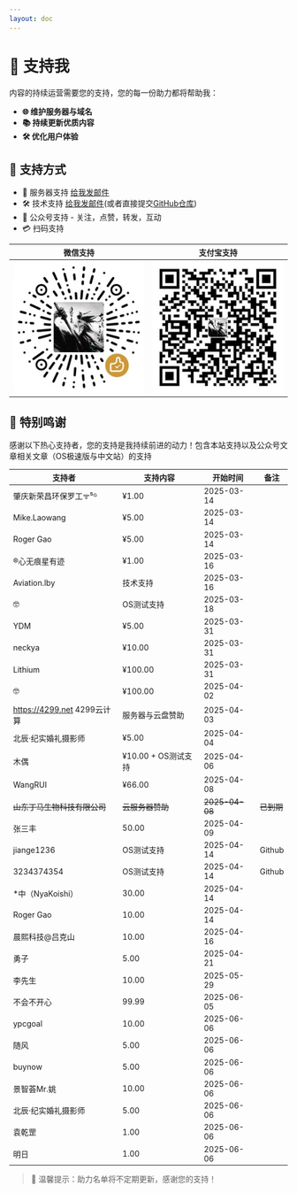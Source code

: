 ```yaml
---
layout: doc
---
```

# 💝 支持我

内容的持续运营需要您的支持，您的每一份助力都将帮助我：

- **🌐 维护服务器与域名**  
- **📚 持续更新优质内容**  
- **🛠️ 优化用户体验**  

## 🎯 支持方式 
- 💾 服务器支持 [给我发邮件](mailto:djhui@live.cn)
- 🛠️ 技术支持 [给我发邮件](mailto:djhui@live.cn)(或者直接提交[GitHub仓库](https://github.com/ha-china/HAOS-CN))
- 📱 公众号支持 - 关注，点赞，转发，互动
- 💳 扫码支持

| 微信支持 | 支付宝支持 |
|----------|------------|
| ![微信](./images/WeChat_Pay.jpg) | ![支付宝](./images/Ali_Pay.jpg) |

## 🙏 特别鸣谢

感谢以下热心支持者，您的支持是我持续前进的动力！包含本站支持以及公众号文章相关文章（OS极速版与中文站）的支持

| 支持者                     | 支持内容           | 开始时间   | 备注                     |
|----------------------------|--------------------|------------|--------------------------|
| 肇庆新荣昌环保罗工ᯤ⁵ᴳ      | ¥1.00              | 2025-03-14 |                          |
| Mike.Laowang               | ¥5.00              | 2025-03-14 |                          |
| Roger Gao                  | ¥5.00              | 2025-03-14 |                          |
| ®心无痕星有迹              | ¥1.00              | 2025-03-16 |                          |
| Aviation.lby               | 技术支持           | 2025-03-16 |                          |
| 🤓                         | OS测试支持         | 2025-03-18 |                          |
| YDM                        | ¥5.00              | 2025-03-31 |                          |
| neckya                     | ¥10.00             | 2025-03-31 |                          |
| Lithium                    | ¥100.00            | 2025-03-31 |                          |
| 🤓                         | ¥100.00            | 2025-04-02 |                          |
| https://4299.net 4299云计算 | 服务器与云盘赞助   | 2025-04-03 |                          |
| 北辰·纪实婚礼摄影师        | ¥5.00              | 2025-04-04 |                          |
| 木偶                       | ¥10.00 + OS测试支持 | 2025-04-06 |                      |
| WangRUI                   | ¥66.00             | 2025-04-08 |                   |
|~~山东丁马生物科技有限公司~~  | ~~云服务器赞助~~   | ~~2025-04-08~~ |      ~~已到期~~            |
|张三丰                  |50.00           | 2025-04-09 |                          |
| jiange1236              | OS测试支持         | 2025-04-14 |      Github       |
| 3234374354               | OS测试支持         | 2025-04-14 |            Github        |
|*中（NyaKoishi）             |30.00           | 2025-04-14 |                          |
|Roger Gao                  |10.00           | 2025-04-14 |                          |
|晨熙科技@吕克山            |10.00           | 2025-04-16 |                          |
|勇子           |5.00           | 2025-04-21 |                          |
|李先生         |10.00           | 2025-05-29 |                          |
|不会不开心         |99.99           | 2025-06-05 |                          |
|ypcgoal         |10.00           | 2025-06-06 |                          |
|随风           |5.00           | 2025-06-06 |                          |
|buynow           |5.00           | 2025-06-06 |                          |
|景智荟Mr.姚      |10.00           | 2025-06-06 |                          |
|北辰·纪实婚礼摄影师         |5.00           | 2025-06-06 |                          |
|袁乾罡         |1.00           | 2025-06-06 |                          |
|明日         |1.00           | 2025-06-06 |                          |


> 📌 温馨提示：助力名单将不定期更新，感谢您的支持！